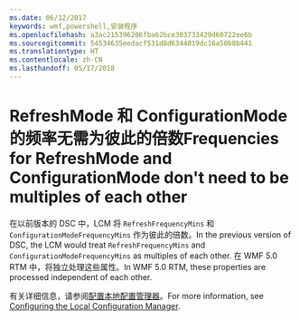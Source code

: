 ```yaml
---
ms.date: 06/12/2017
keywords: wmf,powershell,安装程序
ms.openlocfilehash: a3ac215396206fba62bce303733429d60722ee6b
ms.sourcegitcommit: 54534635eedacf531d8d6344019dc16a50b8b441
ms.translationtype: HT
ms.contentlocale: zh-CN
ms.lasthandoff: 05/17/2018
---
```

# <a name="frequencies-for-refreshmode-and-configurationmode-dont-need-to-be-multiples-of-each-other"></a><span data-ttu-id="79e75-102">RefreshMode 和 ConfigurationMode 的频率无需为彼此的倍数</span><span class="sxs-lookup"><span data-stu-id="79e75-102">Frequencies for RefreshMode and ConfigurationMode don't need to be multiples of each other</span></span>

<span data-ttu-id="79e75-103">在以前版本的 DSC 中，LCM 将 `RefreshFrequencyMins` 和 `ConfigurationModeFrequencyMins` 作为彼此的倍数。</span><span class="sxs-lookup"><span data-stu-id="79e75-103">In the previous version of DSC, the LCM would treat `RefreshFrequencyMins` and `ConfigurationModeFrequencyMins` as multiples of each other.</span></span> <span data-ttu-id="79e75-104">在 WMF 5.0 RTM 中，将独立处理这些属性。</span><span class="sxs-lookup"><span data-stu-id="79e75-104">In WMF 5.0 RTM, these properties are processed independent of each other.</span></span>

<span data-ttu-id="79e75-105">有关详细信息，请参阅[配置本地配置管理器](https://msdn.microsoft.com/powershell/dsc/metaconfig)。</span><span class="sxs-lookup"><span data-stu-id="79e75-105">For more information, see [Configuring the Local Configuration Manager](https://msdn.microsoft.com/powershell/dsc/metaconfig).</span></span>
